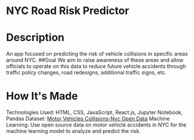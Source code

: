 # NYC Road Risk Predictor

# Description
An app focused on predicting the risk of vehicle collisions in specific areas around NYC. 
##Goal
We aim to raise awareness of these areas and allow officials to operate on this data to reduce future vehicle accidents through traffic policy changes, road redesigns, additional traffic signs, etc.

# How It's Made
Technologies Used: HTML, CSS, JavaScript, React.js, Jupyter Notebook, Pandas
Dataset: [Motor Vehicles Collisions-Nyc Open Data](https://data.cityofnewyork.us/Public-Safety/Motor-Vehicle-Collisions-Crashes/h9gi-nx95/about_data)
Machine Learning: Use open source data on motor vehicle accidents in NYC for the machine learning model to analyze and predict the risk.
